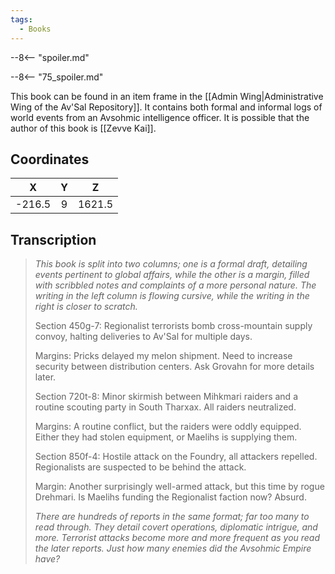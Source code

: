 ```yaml
---
tags:
  - Books
---
```


--8<-- "spoiler.md"

--8<-- "75_spoiler.md"

This book can be found in an item frame in the [[Admin Wing|Administrative Wing of the Av'Sal Repository]]. It contains both formal and informal logs of world events from an Avsohmic intelligence officer. It is possible that the author of this book is [[Zevve Kai]].

## Coordinates
| **X**  | **Y** | **Z**  |
| :----: | :---: | :----: |
| -216.5 |   9   | 1621.5 |

## Transcription
> *This book is split into two columns; one is a formal draft, detailing events pertinent to global affairs, while the other is a margin, filled with scribbled notes and complaints of a more personal nature. The writing in the left column is flowing cursive, while the writing in the right is closer to scratch.*
>
> Section 450g-7:
> Regionalist terrorists bomb cross-mountain supply convoy, halting deliveries to Av'Sal for multiple days.
>
> Margins:
> Pricks delayed my melon shipment. Need to increase security between distribution centers. Ask Grovahn for more details later.
>
> Section 720t-8:
> Minor skirmish between Mihkmari raiders and a routine scouting party in South Tharxax. All raiders neutralized.
>
> Margins:
> A routine conflict, but the raiders were oddly equipped. Either they had stolen equipment, or Maelihs is supplying them.
>
> Section 850f-4:
> Hostile attack on the Foundry, all attackers repelled. Regionalists are suspected to be behind the attack.
>
> Margin:
> Another surprisingly well-armed attack, but this time by rogue Drehmari. Is Maelihs funding the Regionalist faction now? Absurd.
>
> *There are hundreds of reports in the same format; far too many to read through. They detail covert operations, diplomatic intrigue, and more. Terrorist attacks become more and more frequent as you read the later reports. Just how many enemies did the Avsohmic Empire have?*

